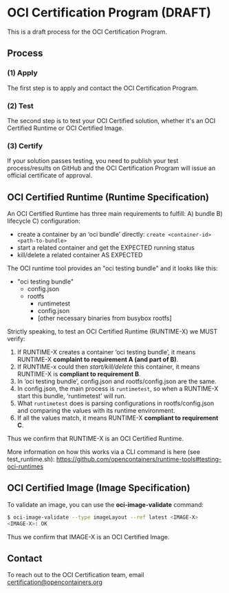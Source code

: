 # OCI Certification Program (DRAFT)

This is a draft process for the OCI Certification Program.

## Process

### (1) Apply

The first step is to apply and contact the OCI Certification Program.

### (2) Test

The second step is to test your OCI Certified solution, whether it's an OCI Certified Runtime or OCI Certified Image.

### (3) Certify

If your solution passes testing, you need to publish your test process/results on GitHub and the OCI Certification Program will issue an official certificate of approval.

## OCI Certified Runtime (Runtime Specification)

An OCI Certified Runtime has three main requirements to fulfill: A) bundle B) lifecycle C) configuration:

* create a container by an ‘oci bundle’ directly: `create <container-id> <path-to-bundle>`
* start a related container and get the EXPECTED running status
* kill/delete a related container AS EXPECTED

The OCI runtime tool provides an "oci testing bundle" and it looks like this:
* "oci testing bundle"
  * config.json
  * rootfs
    * runtimetest
    * config.json
    * [other necessary binaries from busybox rootfs]

Strictly speaking, to test an OCI Certified Runtime (RUNTIME-X) we MUST verify:

1. If RUNTIME-X creates a container ‘oci testing bundle’, it means RUNTIME-X **complaint to requirement A (and part of B)**.
2. If RUNTIME-x could then *start/kill/delete* this container, it means RUNTIME-X is **compliant to requirement B**.
3. In ‘oci testing bundle’, config.json and rootfs/config.json are the same.
4. In config.json, the main process is `runtimetest`, so when a RUNTIME-X start this bundle, ‘runtimetest’ will run.
5. What `runtimetest` does is parsing configurations in rootfs/config.json and comparing the values with its runtime environment.
6. If all the values match, it means RUNTIME-X **compliant to requirement C**.
 
Thus we confirm that RUNTIME-X is an OCI Certified Runtime.

More information on how this works via a CLI command is here (see test_runtime.sh):
https://github.com/opencontainers/runtime-tools#testing-oci-runtimes

## OCI Certified Image (Image Specification)

To validate an image, you can use the **oci-image-validate** command:

```sh
$ oci-image-validate --type imageLayout --ref latest <IMAGE-X>
<IMAGE-X>: OK
```

Thus we confirm that IMAGE-X is an OCI Certified Image.

## Contact

To reach out to the OCI Certification team, email [certification@opencontainers.org](mailto:certification@opencontainers.org)
